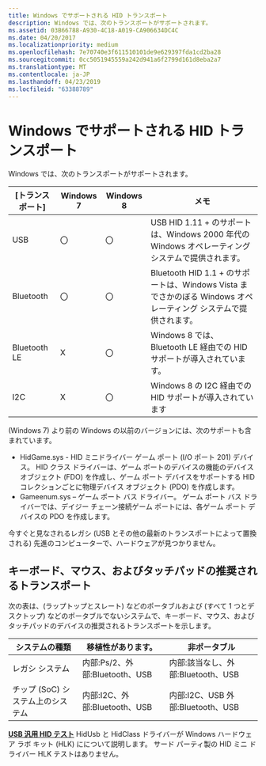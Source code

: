 ```yaml
---
title: Windows でサポートされる HID トランスポート
description: Windows では、次のトランスポートがサポートされます。
ms.assetid: 03B66788-A930-4C18-A019-CA906634DC4C
ms.date: 04/20/2017
ms.localizationpriority: medium
ms.openlocfilehash: 7e70740e3f611510101de9e629397fda1cd2ba28
ms.sourcegitcommit: 0cc5051945559a242d941a6f2799d161d8eba2a7
ms.translationtype: MT
ms.contentlocale: ja-JP
ms.lasthandoff: 04/23/2019
ms.locfileid: "63388789"
---
```

# <a name="hid-transports-supported-in-windows"></a>Windows でサポートされる HID トランスポート


Windows では、次のトランスポートがサポートされます。

| [トランスポート]    | Windows 7 | Windows 8 | メモ                                                                                                 |
|--------------|-----------|-----------|-------------------------------------------------------------------------------------------------------|
| USB          | 〇       | 〇       | USB HID 1.11 + のサポートは、Windows 2000 年代の Windows オペレーティング システムで提供されます。       |
| Bluetooth    | 〇       | 〇       | Bluetooth HID 1.1 + のサポートは、Windows Vista までさかのぼる Windows オペレーティング システムで提供されます。 |
| Bluetooth LE | X        | 〇       | Windows 8 では、Bluetooth LE 経由での HID サポートが導入されています。                                               |
| I2C          | X        | 〇       | Windows 8 の I2C 経由での HID サポートが導入されています                                                         |

 

(Windows 7) より前の Windows の以前のバージョンには、次のサポートも含まれています。

-   HidGame.sys - HID ミニドライバー ゲーム ポート (I/O ポート 201) デバイス。 HID クラス ドライバーは、ゲーム ポートのデバイスの機能のデバイス オブジェクト (FDO) を作成し、ゲーム ポート デバイスをサポートする HID コレクションごとに物理デバイス オブジェクト (PDO) を作成します。
-   Gameenum.sys – ゲーム ポート バス ドライバー。 ゲーム ポート バス ドライバーでは、デイジー チェーン接続ゲーム ポートには、各ゲーム ポート デバイスの PDO を作成します。

今すぐと見なされるレガシ (USB とその他の最新のトランスポートによって置換される) 先進のコンピューターで、ハードウェアが見つかりません。

## <a name="recommended-transports-for-keyboards-mice-and-touchpads"></a>キーボード、マウス、およびタッチパッドの推奨されるトランスポート


次の表は、(ラップトップとスレート) などのポータブルおよび (すべて 1 つとデスクトップ) などのポータブルでないシステムで、キーボード、マウス、およびタッチパッドのデバイスの推奨されるトランスポートを示します。

| システムの種類                  | 移植性があります。                                 | 非ポータブル                                |
|------------------------------|------------------------------------------|---------------------------------------------|
| レガシ システム               | 内部:Ps/2、外部:Bluetooth、USB | 内部:該当なし、外部:Bluetooth、USB     |
| チップ (SoC) システム上のシステム | 内部:I2C、外部:Bluetooth、USB  | 内部:I2C、USB 外部:Bluetooth、USB |

 

[**USB 汎用 HID テスト**](https://msdn.microsoft.com/library/windows/hardware/dn942240) HidUsb と HidClass ドライバーが Windows ハードウェア ラボ キット (HLK) にについて説明します。 サード パーティ製の HID ミニ ドライバー HLK テストはありません。 
 





